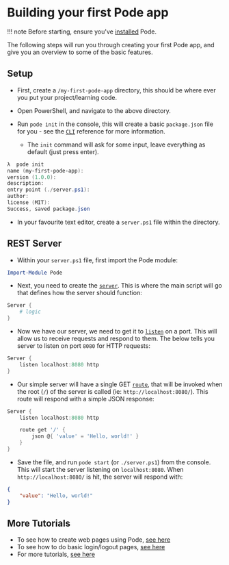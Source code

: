 # Building your first Pode app

!!! note
    Before starting, ensure you've [installed](../Installation) Pode.

The following steps will run you through creating your first Pode app, and give you an overview to some of the basic features.

## Setup

* First, create a `/my-first-pode-app` directory, this should be where ever you put your project/learning code.

* Open PowerShell, and navigate to the above directory.

* Run `pode init` in the console, this will create a basic `package.json` file for you - see the [`CLI`](../CLI) reference for more information.

    * The `init` command will ask for some input, leave everything as default (just press enter).

```powershell
λ  pode init
name (my-first-pode-app):
version (1.0.0):
description:
entry point (./server.ps1):
author:
license (MIT):
Success, saved package.json
```

* In your favourite text editor, create a `server.ps1` file within the directory.

## REST Server

* Within your `server.ps1` file, first import the Pode module:

```powershell
Import-Module Pode
```

* Next, you need to create the [`server`](../../Functions/Core/Server). This is where the main script will go that defines how the server should function:

```powershell
Server {
    # logic
}
```

* Now we have our server, we need to get it to [`listen`](../../Functions/Core/Listen) on a port. This will allow us to receive requests and respond to them. The below tells you server to listen on port `8080` for HTTP requests:

```powershell
Server {
    listen localhost:8080 http
}
```

* Our simple server will have a single GET [`route`](../../Tutorials/Routes/Overview), that will be invoked when the root (`/`) of the server is called (ie: `http://localhost:8080/`). This route will respond with a simple JSON response:

```powershell
Server {
    listen localhost:8080 http

    route get '/' {
        json @{ 'value' = 'Hello, world!' }
    }
}
```

* Save the file, and run `pode start` (or `./server.ps1`) from the console. This will start the server listening on `localhost:8080`. When `http://localhost:8080/` is hit, the server will respond with:

```json
{
    "value": "Hello, world!"
}
```

## More Tutorials

* To see how to create web pages using Pode, [see here](../../Tutorials/Routes/WebPages)
* To see how to do basic login/logout pages, [see here](../../Tutorials/Routes/LoginPage)
* For more tutorials, [see here](../../Tutorials/Basics)